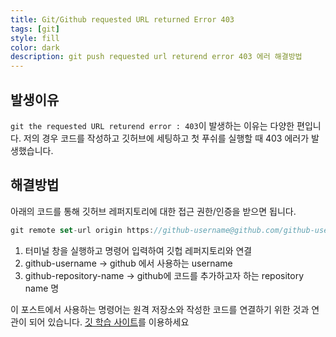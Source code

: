```yaml
---
title: Git/Github requested URL returned Error 403
tags: [git]
style: fill
color: dark
description: git push requested url returend error 403 에러 해결방법
---
```


## 발생이유
`git the requested URL returend error : 403`이 발생하는 이유는 다양한 편입니다. 저의 경우 코드를 작성하고 깃허브에 세팅하고 첫 푸쉬를 실행할 때 403 에러가 발생했습니다.

## 해결방법
 아래의 코드를 통해 깃허브 레퍼지토리에 대한 접근 권한/인증을 받으면 됩니다.
```javascript
git remote set-url origin https://github-username@github.com/github-username/github-repository-name.git
 ```
 1. 터미널 창을 실행하고 명령어 입력하여 깃헙 레퍼지토리와 연결
 2. github-username -> github 에서 사용하는 username 
 3. github-repository-name -> github에 코드를 추가하고자 하는 repository name 명
 
이 포스트에서 사용하는 명령어는 원격 저장소와 작성한 코드를 연결하기 위한 것과 연관이 되어 있습니다. [깃 학습 사이트](https://git-scm.com/book/ko/v2/%EC%8B%9C%EC%9E%91%ED%95%98%EA%B8%B0-%EB%B2%84%EC%A0%84-%EA%B4%80%EB%A6%AC%EB%9E%80%3F)를 이용하세요